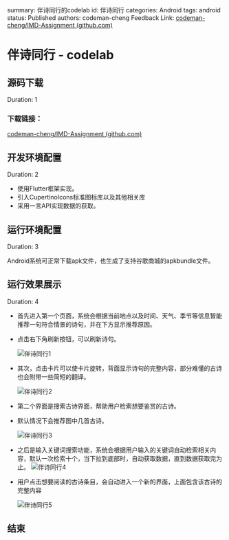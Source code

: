 summary: 伴诗同行的codelab
id: 伴诗同行
categories: Android
tags: android
status: Published 
authors: codeman-cheng
Feedback Link: [codeman-cheng/IMD-Assignment (github.com)](https://github.com/codeman-cheng/IMD-Assignment/tree/master/伴诗同行)

<!-- 标题  用一级-->

# 伴诗同行 - codelab 

<!------------------- 步骤1 步骤用二级标签 --------------->

## 源码下载

<!-- 这一步估计需要的时间-->
Duration: 1 
<!-- 第一步的内容 start  -->

### 下载链接：

[codeman-cheng/IMD-Assignment (github.com)](https://github.com/lanliping/IMD/tree/master/Final)
<!-- 第一步的内容 end  -->

<!-------------------- 步骤 2------------------------>

## 开发环境配置

Duration: 2
<!-- 第二步的内容 start  -->

- 使用Flutter框架实现。
- 引入CupertinoIcons标准图标库以及其他相关库
- 采用一言API实现数据的获取。

<!-- 第二步的内容 end  -->

<!-------------------- 步骤 3------------------------>

## 运行环境配置

Duration: 3
<!-- 第三步的内容 start  -->

Android系统可正常下载apk文件，也生成了支持谷歌商城的apkbundle文件。

<!-- 第三步的内容 end  -->

<!-------------------- 步骤 4------------------------>

## 运行效果展示

Duration: 4
<!-- 第四步的内容 start  -->

- 首先进入第一个页面，系统会根据当前地点以及时间、天气、季节等信息智能推荐一句符合情景的诗句，并在下方显示推荐原因。

- 点击右下角刷新按钮，可以刷新诗句。

  ![伴诗同行1](dailypoetry1.jpg)

- 其次，点击卡片可以使卡片旋转，背面显示诗句的完整内容，部分难懂的古诗也会附带一些简短的翻译。

  ![伴诗同行2](dailypoetry2.jpg)



- 第二个界面是搜索古诗界面，帮助用户检索想要鉴赏的古诗。

- 默认情况下会推荐图中几首古诗。

  ![伴诗同行3](../../assets/伴诗同行/dailypoetry3.jpg)

- 之后是输入关键词搜索功能，系统会根据用户输入的关键词自动检索相关内容，默认一次检索十个，当下拉到底部时，自动获取数据，直到数据获取完为止。
  ![伴诗同行4](dailypoetry4.jpg)

- 用户点击想要阅读的古诗条目，会自动进入一个新的界面，上面包含该古诗的完整内容

  ![伴诗同行5](dailypoetry5.jpg)

<!-- 第四步的内容 end  -->


<!-------------------- 步骤 3------------------------>



## 结束



